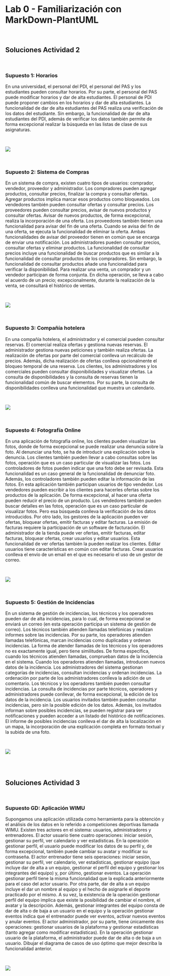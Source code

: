 <br>

# Lab 0 - Familiarización con MarkDown-PlantUML

<br>

## Soluciones Actividad 2

<br>

### Supuesto 1: Horarios
En una universidad, el personal del PDI, el personal del PAS y los estudiantes pueden consultar horarios. Por su parte, el personal del PAS puede modificar horarios y dar de alta estudiantes. El personal de PDI puede proponer cambios en los horarios y dar de alta estudiantes. La funcionalidad de dar de alta estudiantes del PAS realiza una verificación de los datos del estudiante. Sin embargo, la funcionalidad de dar de alta estudiantes del PDI, además de verificar los datos también permite de forma excepcional realizar la búsqueda en las listas de clase de sus asignaturas.

<br>

![](./out/horarios/horarios.png)

<br>

### Supuesto 2: Sistema de Compras
En un sistema de compra, existen cuatro tipos de usuarios: comprador, vendedor, proveedor y administrador. Los compradores pueden agregar productos, consultar precios, finalizar la compra y consultar ofertas. Agregar productos implica marcar esos productos como bloqueados. Los vendedores también pueden consultar ofertas y consultar precios. Los proveedores pueden consultar precios, avisar de nuevos productos y consultar ofertas. Avisar de nuevos productos, de forma excepcional, realiza la incorporación de una oferta. Los proveedores también tienen una funcionalidad para avisar del fin de una oferta. Cuando se avisa del fin de una oferta, se ejecuta la funcionalidad de eliminar la oferta. Ambas funcionalidades de avisar del proveedor tienen en común que se encarga de enviar una notificación. Los administradores pueden consultar precios, consultar ofertas y eliminar productos. La funcionalidad de consultar precios incluye una funcionalidad de buscar productos que es similar a la funcionalidad de consultar productos de los compradores. Sin embargo, la funcionalidad de consultar productos añade una funcionalidad para verificar la disponibilidad. Para realizar una venta, un comprador y un vendedor participan de forma conjunta. En dicha operación, se lleva a cabo el acuerdo de un precio; excepcionalmente, durante la realización de la venta, se consultará el histórico de ventas.

<br>

![](./out/sistema_de_compras/sistema_de_compras.png)

<br>

### Supuesto 3: Compañía hotelera
En una compañía hotelera, el administrador y el comercial pueden consultar reservas. El comercial realiza ofertas y gestiona nuevas reservas. El administrador gestiona nuevas peticiones y también realiza ofertas. La realización de ofertas por parte del comercial conlleva un recálculo de precios. Además, dicha realización de ofertas conlleva opcionalmente el bloqueo temporal de una reserva. Los clientes, los administradores y los comerciales pueden consultar disponibilidades y visualizar ofertas. La consulta de disponibilidades y la consulta de reservas tienen la funcionalidad común de buscar elementos. Por su parte, la consulta de disponibilidades conlleva una funcionalidad que muestra un calendario.

<br>

![](./out/compania_hotelera/compania_hotelera.png)

<br>

### Supuesto 4: Fotografía Online
En una aplicación de fotografía online, los clientes pueden visualizar las fotos, donde de forma excepcional se puede realizar una denuncia sobre la foto. Al denunciar una foto, se ha de introducir una explicación sobre la denuncia. Los clientes también pueden llevar a cabo consultas sobre las fotos, operación que es un caso particular de visualizar las fotos. Los controladores de fotos pueden indicar que una foto debe ser revisada. Esta funcionalidad es un caso general de la funcionalidad de denunciar foto. Además, los controladores también pueden editar la información de las fotos. En esta aplicación también participan usuarios de tipo vendedor. Los vendedores pueden escribir a los clientes para hacerles ofertas sobre los productos de la aplicación. De forma excepcional, al hacer una oferta pueden reducir el precio de un producto. Los vendedores también pueden buscar detalles en las fotos, operación que es un caso particular de visualizar fotos. Pero esa búsqueda conlleva la verificación de los datos introducidos. Por otro lado, los gestores de la aplicación pueden ver ofertas, bloquear ofertas, emitir facturas y editar facturas. La emisión de facturas requiere la participación de un software de facturación. El administrador de la tienda puede ver ofertas, emitir facturas, editar facturas, bloquear ofertas, crear usuarios y editar usuarios. Esta funcionalidad de ver ofertas también la pueden realizar los clientes. Editar usuarios tiene características en común con editar facturas. Crear usuarios conlleva el envío de un email en el que es necesario el uso de un gestor de correo.

<br>

![](./out/fotografia_online/fotografia_online.png)

<br>

### Supuesto 5: Gestión de Incidencias
En un sistema de gestión de incidencias, los técnicos y los operadores pueden dar de alta incidencias, para lo cual, de forma excepcional se enviará un correo (en esta operación participa un sistema de gestión de correo). Los técnicos también atienden llamadas telefónicas y realizan informes sobre las incidencias. Por su parte, los operadores atienden llamadas telefónicas, marcan incidencias como duplicadas y ordenan incidencias. La forma de atender llamadas de los técnicos y los operadores no es exactamente igual, pero tiene similitudes. De forma específica, cuando los técnicos atienden llamadas, comprueban datos de la incidencia en el sistema. Cuando los operadores atienden llamadas, introducen nuevos datos de la incidencia. Los administradores del sistema gestionan categorías de incidencias, consultan incidencias y ordenan incidencias. La ordenación por parte de los administradores conlleva la adición de un comentario. Los técnicos y los operadores también pueden consultar incidencias. La consulta de incidencias por parte técnicos, operadores y administradores puede conllevar, de forma excepcional, la edición de los datos de la incidencia. Los usuarios invitados también pueden consultar incidencias, pero sin la posible edición de los datos. Además, los invitados informan sobre posibles incidencias, se pueden registrar para ver notificaciones y pueden acceder a un listado del histórico de notificaciones. El informe de posibles incidencias conlleva el dar de alta la localización en un mapa, la incorporación de una explicación completa en formato textual y la subida de una foto.

<br>

![](./out/gestion_de_incidencias/gestion_de_incidencias.png)

<br><br>

## Soluciones Actividad 3

<br>

### Supuesto GD: Aplicación WIMU
Supongamos una aplicación utilizada como herramienta para la obtención y el análisis de los datos en lo referido a competiciones deportivas llamada WIMU. Existen tres actores en el sistema: usuarios, administradores y entrenadores. El actor usuario tiene cuatro operaciones: iniciar sesión, gestionar su perfil, ver calendario y ver estadísticas. En la operación gestionar perfil, el usuario puede modificar los datos de su perfil y, de forma excepcional, también puede cambiar su avatar y modificar su contraseña. El actor entrenador tiene seis operaciones: iniciar sesión, gestionar su perfil, ver calendario, ver estadísticas, gestionar equipo (que incluye dar de alta a un equipo, gestionar el perfil del equipo y gestionar los integrantes del equipo) y, por último, gestionar eventos. La operación gestionar perfil tiene la misma funcionalidad que la explicada anteriormente para el caso del actor usuario. Por otra parte, dar de alta a un equipo incluye el dar un nombre al equipo y el hecho de asignarle el deporte practicado por el mismo. A su vez, la existencia de la operación gestionar perfil del equipo implica que existe la posibilidad de cambiar el nombre, el avatar y la descripción. Además, gestionar integrantes del equipo consta de dar de alta o de baja a un usuario en el equipo  y la operación gestionar eventos indica que el entrenador puede ver eventos, activar nuevos eventos y anular eventos. El actor administrador, por su parte, tiene únicamente dos operaciones: gestionar usuarios de la plataforma y gestionar estadísticas (tanto agregar como modificar estadísticas). En la operación gestionar usuario de la plataforma, el administrador puede dar de alta o de baja a un usuario. Dibujar el diagrama de casos de uso óptimo que mejor describa la funcionalidad anterior.

<br>

![](./out/aplicacion_gd/aplicacion_gd.png)

<br>